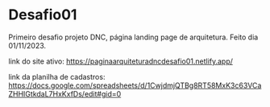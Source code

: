 # Desafio01
Primeiro desafio projeto DNC, página  landing page de arquitetura. Feito dia 01/11/2023.

link do site ativo: https://paginaarquiteturadncdesafio01.netlify.app/

link da planilha de cadastros: https://docs.google.com/spreadsheets/d/1CwjdmjQTBg8RT58MxK3c63VCaZHHIGtkdaL7HxKxfDs/edit#gid=0
